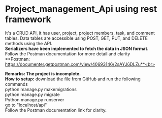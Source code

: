 ﻿# Project_management_Api using rest framework

It's a CRUD API, it has user, project, project members, task, and comment tables. Data tables are accessible using POST, GET, PUT, and DELETE methods using the API.<br>
**Serializers have been implemented to fetch the data in JSON format.**
Follow the Postman documentation for more detail and clarity<br>
**Postman: https://documenter.getpostman.com/view/40693146/2sAYJ6DLZu**<br>

**Remarks: The project is incomplete.**<br>
**How to setup:** download the file from GitHub and run the following commands<br>
python manage.py makemigrations<br>
python manage.py migrate<br>
Python manage.py runserver<br>
go to "localhost/api" <br>
Follow the Postman documentation link for clarity.
